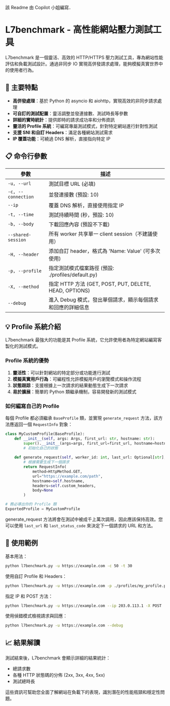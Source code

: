 該 Readme 由 Copilot 小姐編寫．

# L7benchmark - 高性能網站壓力測試工具

L7benchmark 是一個靈活、高效的 HTTP/HTTPS 壓力測試工具，專為網站性能評估和負載測試設計。通過非同步 IO 實現高併發請求處理，能夠模擬真實世界中的使用者行為。

## 🚀 主要特點

- **高併發處理**：基於 Python 的 asyncio 和 aiohttp，實現高效的非同步請求處理
- **可自訂的測試配置**：靈活調整並發連接數、測試時長等參數
- **詳細的實時統計**：提供即時的請求成功率和分佈資訊
- **靈活的 Profile 系統**：可編寫專屬測試模式，針對特定網站進行針對性測試
- **支援 SNI 和自訂 Headers**：滿足各種網站測試需求
- **IP 覆蓋功能**：可繞過 DNS 解析，直接指向特定 IP

## 📋 命令行參數

| 參數 | 描述 |
|------|------|
| `-u, --url` | 測試目標 URL (必填) |
| `-c, --connection` | 並發連接數 (預設: 10) |
| `--ip` | 覆蓋 DNS 解析，直接使用指定 IP |
| `-t, --time` | 測試持續時間 (秒，預設: 10) |
| `-b, --body` | 下載回應內容 (預設不下載) |
| `--shared-session` | 所有 worker 共享單一 client session（不建議使用）|
| `-H, --header` | 添加自訂 header，格式為 'Name: Value' (可多次使用) |
| `-p, --profile` | 指定測試模式檔案路徑 (預設: ./profiles/default.py) |
| `-X, --method` | 指定 HTTP 方法 (GET, POST, PUT, DELETE, HEAD, OPTIONS) |
| `--debug` | 進入 Debug 模式，發出單個請求，顯示每個請求和回應的詳細信息 |

## 💡 Profile 系統介紹

L7benchmark 最強大的功能是其 Profile 系統，它允許使用者為特定網站編寫客製化的測試模式。

### Profile 系統的優勢

1. **靈活性**：可以針對網站的特定部分或功能進行測試
2. **模擬真實用戶行為**：可編程性允許模擬用戶的瀏覽模式和操作流程
3. **狀態跟踪**：支援根據上一次請求的結果動態生成下一次請求
4. **易於擴展**：簡單的 Python 類繼承機制，容易開發新的測試模式

### 如何編寫自己的 Profile

每個 Profile 都必須繼承 `BaseProfile` 類，並實現 `generate_request` 方法，該方法應返回一個 `RequestInfo` 對象：

```python
class MyCustomProfile(BaseProfile):
    def __init__(self, args: Args, first_url: str, hostname: str):
        super().__init__(args=args, first_url=first_url, hostname=hostname)
        # 初始化自己的狀態
        
    def generate_request(self, worker_id: int, last_url: Optional[str], last_status_code: Optional[int]) -> RequestInfo:
        # 根據需要生成下一個請求
        return RequestInfo(
            method=HttpMethod.GET,
            url="https://example.com/path",
            hostname=self.hostname,
            headers=self.custom_headers,
            body=None
        )

# 務必導出你的 Profile 類
ExportedProfile = MyCustomProfile
```

generate_request 方法將會在測試中被成千上萬次調用，因此應該保持高效。您可以使用 `last_url` 和 `last_status_code` 來決定下一個請求的 URL 和方法。

## 🌟 使用範例

基本用法：
```bash
python l7benchmark.py -u https://example.com -c 50 -t 30
```

使用自訂 Profile 和 Headers：
```bash
python l7benchmark.py -u https://example.com -p ./profiles/my_profile.py -H "User-Agent: Mozilla/5.0" -H "Accept-Language: zh-TW"
```

指定 IP 和 POST 方法：
```bash
python l7benchmark.py -u https://example.com --ip 203.0.113.1 -X POST
```

使用偵錯模式檢視請求與回應：
```bash
python l7benchmark.py -u https://example.com --debug
```

## 📈 結果解讀

測試結束後，L7benchmark 會顯示詳細的結果統計：
- 總請求數
- 各種 HTTP 狀態碼的分佈 (2xx, 3xx, 4xx, 5xx)
- 測試總時長

這些資訊可幫助您全面了解網站在負載下的表現，識別潛在的性能瓶頸和穩定性問題。
